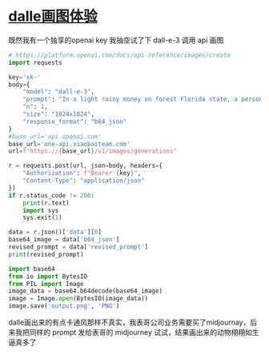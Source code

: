 # [dalle画图体验](/2024/02/dalle_image_generate.md)

既然我有一个独享的openai key 我抽空试了下 dall-e-3 调用 api 画图

```python
# https://platform.openai.com/docs/api-reference/images/create
import requests

key='sk-'
body={
    "model": "dall-e-3",
    "prompt": "In a light rainy money on forest Florida state, a personal and photogenic lustrous red eye adult male eastern box turtle come out of his burrow.",
    "n": 1,
    "size": "1024x1024",
    "response_format": "b64_json"
}
#base_url='api.openai.com'
base_url='one-api.xiaobaiteam.com'
url=f"https://{base_url}/v1/images/generations"

r = requests.post(url, json=body, headers={
    "Authorization": f"Bearer {key}",
    "Content-Type": "application/json"
})
if r.status_code != 200:
    print(r.text)
    import sys
    sys.exit(1)

data = r.json()['data'][0]
base64_image = data['b64_json']
revised_prompt = data['revised_prompt']
print(revised_prompt)

import base64
from io import BytesIO
from PIL import Image
image_data = base64.b64decode(base64_image)
image = Image.open(BytesIO(image_data))
image.save('output.png', 'PNG')
```

dalle画出来的有点卡通风那样不真实，我表哥公司业务需要买了midjournay，后来我把同样的 prompt 发给表哥的 midjourney 试试，结果画出来的动物栩栩如生逼真多了
